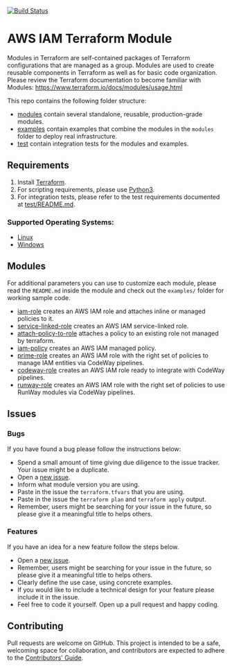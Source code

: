 [![Build Status](https://dev.azure.com/hpcodeway/RunWay/_apis/build/status/runway.terraform-aws-iam?branchName=master)](https://dev.azure.com/hpcodeway/RunWay/_build/latest?definitionId=1070&branchName=master)

# AWS IAM Terraform Module

Modules in Terraform are self-contained packages of Terraform configurations that are managed as a group. Modules are used to create reusable components in Terraform as well as for basic code organization. Please review the Terraform documentation to become familiar with Modules: https://www.terraform.io/docs/modules/usage.html

This repo contains the following folder structure:

* [modules](./modules) contain several standalone, reusable, production-grade modules.
* [examples](./examples) contain examples that combine the modules in the `modules` folder to deploy real infrastructure.
* [test](./test) contain integration tests for the modules and examples.

## Requirements

1. Install [Terraform](https://www.terraform.io/downloads.html).
1. For scripting requirements, please use [Python3](https://www.python.org/downloads/).
1. For integration tests, please refer to the test requirements documented at [test/README.md](/test/README.md).

### Supported Operating Systems:

- [Linux](https://www.linux.org/)
- [Windows](https://www.microsoft.com/en-us/windows)

## Modules

For additional parameters you can use to customize each module, please read the `README.md` inside the module and check out the `examples/` folder for working sample code.

* [iam-role](./modules/iam-role/README.md) creates an AWS IAM role and attaches inline or managed policies to it.
* [service-linked-role](./modules/iam-service-linked-role/README.md) creates an AWS IAM service-linked role.
* [attach-policy-to-role](./modules/attach-policy-to-role/README.md) attaches a policy to an existing role not managed by terraform.
* [iam-policy](./modules/iam-policy/README.md) creates an AWS IAM managed policy.
* [prime-role](./modules/prime-role/README.md) creates an AWS IAM role with the right set of policies to manage IAM entities via CodeWay pipelines.
* [codeway-role](./modules/codeway-role/README.md) creates an AWS IAM role ready to integrate with CodeWay pipelines.
* [runway-role](./modules/runway-role/README.md) creates an AWS IAM role with the right set of policies to use RunWay modules via CodeWay pipelines.

## Issues

### Bugs

If you have found a bug please follow the instructions below:

- Spend a small amount of time giving due diligence to the issue tracker. Your issue might be a duplicate.
- Open a [new issue](../../issues/new).
- Inform what module version you are using.
- Paste in the issue the `terraform.tfvars` that you are using.
- Paste in the issue the `terraform plan` and `terraform apply` output.
- Remember, users might be searching for your issue in the future, so please give it a meaningful title to helps others.

### Features

If you have an idea for a new feature follow the steps below.

- Open a [new issue](../../issues/new).
- Remember, users might be searching for your issue in the future, so please give it a meaningful title to helps others.
- Clearly define the use case, using concrete examples.
- If you would like to include a technical design for your feature please include it in the issue.
- Feel free to code it yourself. Open up a pull request and happy coding.

## Contributing

Pull requests are welcome on GitHub. This project is intended to be a safe, welcoming space for collaboration, and contributors are expected to adhere to the [Contributors' Guide](https://pages.github.azc.ext.hp.com/runway/community/contribute/).
